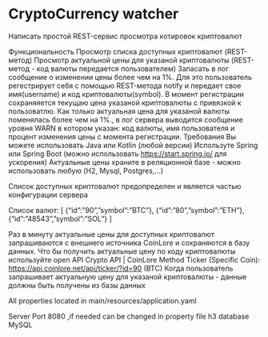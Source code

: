 # CryptoСurrency watcher
Написать простой REST-сервис просмотра котировок криптовалют

Функциональность
Просмотр списка доступных криптовалют (REST-метод)
Просмотр актуальной цены для указаной криптовалюты (REST-метод - код валюты передается пользователем)
Запасать в лог сообщение о изменении цены более чем на 1%. Для это пользователь регестрирует себя с помощью REST-метода notify и передает свое имя(username) и код криптовалюты(symbol). В момент регистрации cохраняяется текущаю цена указаной криптовалюты с привязкой к пользоватлю. Как только актуальная цена для указаной валюты поменялась более чем на 1%., в лог сервера выводится сообщение уровня WARN в котором указан: код валюты, имя пользователя и процент изменения цены с момента регистрации.
Требования
Вы можете использовать Java или Kotlin (любой версии)
Используте Spring или Spring Boot (можно использовать https://start.spring.io/ для ускорения)
Актуальные цены храните в реляционной базе - можно использовать любую (H2, Mysql, Postgres,…)


Cписок доступных криптовалют предопределен и является частью конфигурации сервера


Список валют:
[ {“id”:”90”,”symbol”:”BTC”}, {“id”:”80”,”symbol”:”ETH”}, {“id”:”48543”,”symbol”:”SOL”} ]


Раз в минуту актуальные цены для доступных криптовалют запрашиваются c внешнего источника CoinLore и сохраняются в базу данных.
Что бы получить актуальные цену по коду криптовалюты используйте open API Crypto API | CoinLore
Меthod Ticker (Specific Coin): https://api.coinlore.net/api/ticker/?id=90 (BTC)
Когда пользователь запрашивает актуальную цену для указаной криптовалюты - данные должны быть получены из базы данных

All properties located in main/resources/application.yaml 

 Server Port 8080 ,if needed can be changed in property file
h3 database MySQL
